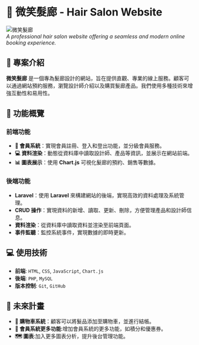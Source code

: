 # 🌟 微笑髮廊 - Hair Salon Website

![微笑髮廊](https://via.placeholder.com/800x300.png?text=Smile+Hair+Salon+Website)  
*A professional hair salon website offering a seamless and modern online booking experience.*

## 📖 專案介紹

**微笑髮廊** 是一個專為髮廊設計的網站，旨在提供直觀、專業的線上服務。顧客可以通過網站預約服務，瀏覽設計師介紹以及購買髮廊產品。我們使用多種技術來增強互動性和易用性。

## 🔧 功能概覽

### 前端功能
- **🔐 會員系統**：實現會員註冊、登入和登出功能，並分級會員服務。
- **💻 資料渲染**：動態從資料庫中讀取設計師、產品等資訊，並展示在網站前端。
- **📊 圖表展示**：使用 **Chart.js** 可視化髮廊的預約、銷售等數據。


### 後端功能
- **Laravel**：使用 **Laravel** 來構建網站的後端，實現高效的資料處理及系統管理。
- **CRUD 操作**：實現資料的新增、讀取、更新、刪除，方便管理產品和設計師信息。
- **資料渲染**：從資料庫中讀取資料並渲染至前端頁面。
- **事件監聽**：監控系統事件，實現數據的即時更新。

## 💻 使用技術

- **前端**: `HTML`, `CSS`, `JavaScript`, `Chart.js`
- **後端**: `PHP`, `MySQL`
- **版本控制**: `Git`, `GitHub`

## 📅 未來計畫
- **🛒 購物車系統**：顧客可以將髮品添加至購物車，並進行結帳。
- **🔐 會員系統更多功能**:增加會員系統的更多功能，如積分和優惠券。
- **🗺️ 圖表**:加入更多圖表分析，提升後台管理功能。
